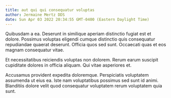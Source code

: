 ```yaml
---
title: aut qui qui consequatur voluptas
author: Jermaine Mertz DDS
date: Sun Apr 03 2022 20:34:55 GMT-0400 (Eastern Daylight Time)
---
```

Quibusdam a ea. Deserunt in similique aperiam distinctio fugiat est et dolore. Possimus voluptas eligendi cumque distinctio quis consequatur repudiandae quaerat deserunt. Officia quos sed sunt. Occaecati quas et eos magnam consequatur vitae.

 Et necessitatibus reiciendis voluptas non dolorem. Rerum earum suscipit cupiditate dolores in officia aliquam. Qui vitae asperiores et.

 Accusamus provident expedita doloremque. Perspiciatis voluptatem assumenda ut eius ea. Iste nam voluptatibus possimus sed sunt id animi. Blanditiis dolore velit quod consequatur voluptatem rerum voluptatem quia sunt.